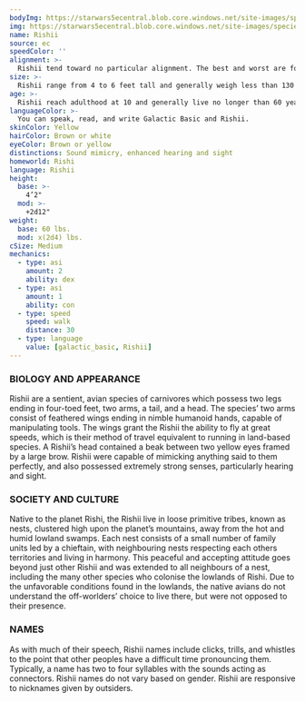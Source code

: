 ```yaml
---
bodyImg: https://starwars5ecentral.blob.core.windows.net/site-images/species/species_Rishii.png
img: https://starwars5ecentral.blob.core.windows.net/site-images/species/species_Rishii.png
name: Rishii
source: ec
speedColor: ''
alignment: >-
  Rishii tend toward no particular alignment. The best and worst are found among them.
size: >-
  Rishii range from 4 to 6 feet tall and generally weigh less than 130 lbs. Regardless of your position in that range, your size is Medium.
age: >-
  Rishii reach adulthood at 10 and generally live no longer than 60 years.
languageColor: >-
  You can speak, read, and write Galactic Basic and Rishii. 
skinColor: Yellow
hairColor: Brown or white
eyeColor: Brown or yellow
distinctions: Sound mimicry, enhanced hearing and sight
homeworld: Rishi
language: Rishii
height:
  base: >-
    4’2"
  mod: >-
    +2d12"
weight:
  base: 60 lbs.
  mod: x(2d4) lbs.
cSize: Medium
mechanics:
  - type: asi
    amount: 2
    ability: dex
  - type: asi
    amount: 1
    ability: con
  - type: speed
    speed: walk
    distance: 30
  - type: language
    value: [galactic_basic, Rishii]
---
```

### BIOLOGY AND APPEARANCE
Rishii are a sentient, avian species of carnivores which possess two legs ending in four-toed feet, two arms, a tail, and a head. The species’ two arms consist of feathered wings ending in nimble humanoid hands, capable of manipulating tools. The wings grant the Rishii the ability to fly at great speeds, which is their method of travel equivalent to running in land-based species. A Rishii’s head contained a beak between two yellow eyes framed by a large brow. Rishii were capable of mimicking anything said to them perfectly, and also possessed extremely strong senses, particularly hearing and sight.

### SOCIETY AND CULTURE
Native to the planet Rishi, the Rishii live in loose primitive tribes, known as nests, clustered high upon the planet’s mountains, away from the hot and humid lowland swamps. Each nest consists of a small number of family units led by a chieftain, with neighbouring nests respecting each others territories and living in harmony. This peaceful and accepting attitude goes beyond just other Rishii and was extended to all neighbours of a nest, including the many other species who colonise the lowlands of Rishi. Due to the unfavorable conditions found in the lowlands, the native avians do not understand the off-worlders’ choice to live there, but were not opposed to their presence.

### NAMES
As with much of their speech, Rishii names include clicks, trills, and whistles to the point that other peoples have a difficult time pronouncing them. Typically, a name has two to four syllables with the sounds acting as connectors. Rishii names do not vary based on gender. Rishii are responsive to nicknames given by outsiders.



    
